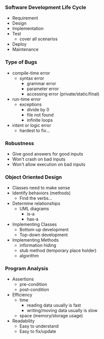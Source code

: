 ### Software Development Life Cycle

- Requirement
- Design
- Implementation
- Test
  - cover all scenarios
- Deploy
- Maintenance


### Type of Bugs

- compile-time error
  - syntax error
    - grammar error
    - parameter error
    - accessing error (private/static/final)
- run-time error
  - exceptions
    - divide by 0
    - file not found
    - infinite loops
- intent or logic error
  - hardest to fix…

### Robustness

- Give good answers for good inputs
- Won't crash on bad inputs
- Won't allow execution on bad inputs

### Object Oriented Design

- Classes need to make sense
- Identify behaviors (methods)
  - Find the verbs…
- Determine relationships
  - UML diagrams
    - is-a
    - has-a
- Implementing Classes
  - Bottom-up development
  - Top-down development
- Implementing Methods
  - information hiding
  - stub method (temporary place holder)
  - algorithm

### Program Analysis

- Assertions
  - pre-condition
  - post-condition
- Efficiency
  - time
    - reading data usually is fast
    - writing/moving data usually is slow
  - space (memory/storage usage)
- Readability
  - Easy to understand
  - Easy to fix/update

